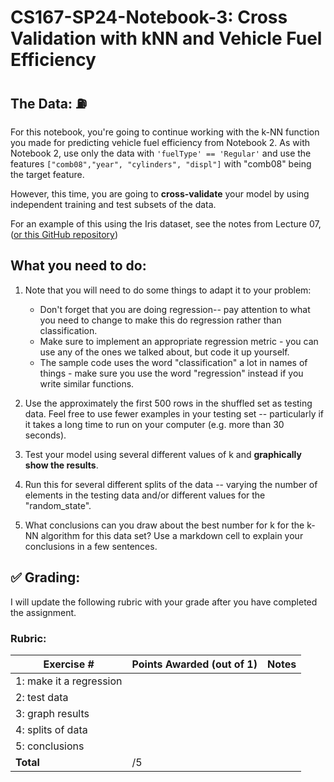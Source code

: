 # CS167-SP24-Notebook-3: Cross Validation with kNN and Vehicle Fuel Efficiency

## The Data: :fuelpump:
For this notebook, you're going to continue working with the k-NN function you made for predicting vehicle fuel efficiency from Notebook 2. As with Notebook 2, use only the data with `'fuelType' == 'Regular'` and use the features `["comb08","year", "cylinders", "displ"]` with "comb08" being the target feature.

However, this time, you are going to **cross-validate** your model by using independent training and test subsets of the data. 

For an example of this using the Iris dataset, see the notes from Lecture 07, ([or this GitHub repository](https://github.com/alimoorreza/CS167-sp24-notes/blob/main/Day08_Metrics_and_Testing.ipynb))

## What you need to do: 
1. Note that you will need to do some things to adapt it to your problem:

    - Don't forget that you are doing regression-- pay attention to what you need to change to make this do regression rather than classification.
    - Make sure to implement an appropriate regression metric - you can use any of the ones we talked about, but code it up yourself. 
    - The sample code uses the word "classification" a lot in names of things - make sure you use the word "regression" instead if you write similar functions.

2.  Use the approximately the first 500 rows in the shuffled set as testing data. Feel free to use fewer examples in your testing set -- particularly if it takes a long time to run on your computer (e.g. more than 30 seconds). 
3. Test your model using several different values of k and **graphically show the results**.
4. Run this for several different splits of the data -- varying the number of elements in the testing data and/or different values for the "random_state". 
5. What conclusions can you draw about the best number for k for the k-NN algorithm for this data set? Use a markdown cell to explain your conclusions in a few sentences.

## :white_check_mark: Grading: 
I will update the following rubric with your grade after you have completed the assignment.
### Rubric:
| Exercise #  | Points Awarded (out of 1)  | Notes |
| --------- | ------------------- | --------- |
| 1: make it a regression  |        |    |
| 2: test data             |        |    | 
| 3: graph results         |        |    |
| 4: splits of data        |        |    | 
| 5: conclusions           |        |    |
| <b>Total                 |    /5  | </b>|
